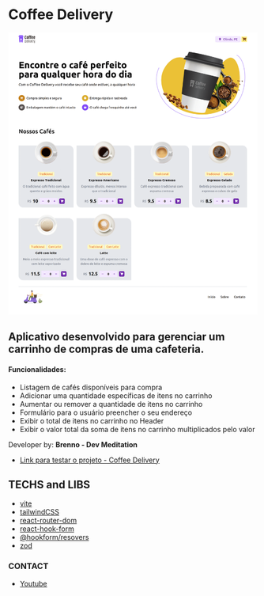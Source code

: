 # Coffee Delivery

![screen1](./public/noproject/001-coffeeDelivery_by_Brenno_BCL-ST.gif)


## Aplicativo desenvolvido para gerenciar um carrinho de compras de uma cafeteria.

#### Funcionalidades:

- Listagem de cafés disponíveis para compra
- Adicionar uma quantidade específicas de itens no carrinho
- Aumentar ou remover a quantidade de itens no carrinho
- Formulário para o usuário preencher o seu endereço
- Exibir o total de itens no carrinho no Header
- Exibir o valor total da soma de itens no carrinho multiplicados pelo valor

Developer by: **Brenno - Dev Meditation**

- [Link para testar o projeto - Coffee Delivery](https://coffee-delivery-bcl.netlify.app/)

## TECHS and LIBS
- [vite](https://vitejs.dev/)
- [tailwindCSS](https://tailwindcss.com/)
- [react-router-dom](https://reactrouter.com/en/main)
- [react-hook-form](https://react-hook-form.com/)
- [@hookform/resovers](https://github.com/react-hook-form/resolvers)
- [zod](https://zod.dev/)

### CONTACT

- [Youtube](https://www.youtube.com/@bcllab)